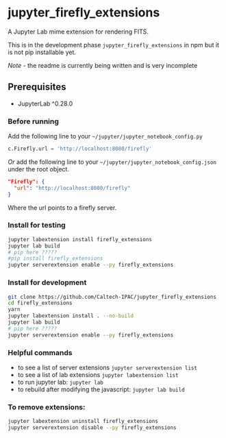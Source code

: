 # jupyter_firefly_extensions

A Jupyter Lab mime extension for rendering FITS.

This is in the development phase `jupyter_firefly_extensions` in npm but
it is not pip installable yet.

_Note_ - the readme is currently being written and is very incomplete


## Prerequisites

* JupyterLab ^0.28.0




### Before running

Add the following line to your `~/jupyter/jupyter_notebook_config.py`

```python
c.Firefly.url = 'http://localhost:8080/firefly'
```

_Or_ add the following line to your `~/jupyter/jupyter_notebook_config.json` under the root object.

```json
"Firefly": {
  "url": "http://localhost:8080/firefly"
}
```

Where the url points to a firefly server.



### Install for testing

```bash
jupyter labextension install firefly_extensions
jupyter lab build
# pip here ?????
#pip install firefly_extensions
jupyter serverextension enable --py firefly_extensions
```

### Install for development

```bash
git clone https://github.com/Caltech-IPAC/jupyter_firefly_extensions
cd firefly_extensions
yarn
jupyter labextension install . --no-build
jupyter lab build
# pip here ?????
jupyter serverextension enable --py firefly_extensions
```



### Helpful commands

 - to see a list of server extensions `jupyter serverextension list`
 - to see a list of lab extensions `jupyter labextension list`
 - to run jupyter lab: `jupyter lab`
 - to rebuild after modifying the javascript: `jupyter lab build`


### To remove extensions:
```bash
jupyter labextension uninstall firefly_extensions
jupyter serverextension disable --py firefly_extensions
```

